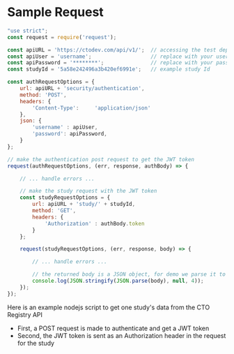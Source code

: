 # Sample Request

```javascript
"use strict";
const request = require('request');

const apiURL = 'https://ctodev.com/api/v1/';  // accessing the test deployment
const apiUser = 'username';                   // replace with your username
const apiPassword = '********';               // replace with your password
const studyId = '5a58e242496a3b420ef6991e';   // example study Id

const authRequestOptions = {
    url: apiURL + 'security/authentication',
    method: 'POST',
    headers: {
        'Content-Type':     'application/json'
    },
    json: {
        'username' : apiUser,
        'password': apiPassword,
    }
};

// make the authentication post request to get the JWT token
request(authRequestOptions, (err, response, authBody) => {

    // ... handle errors ...

    // make the study request with the JWT token
    const studyRequestOptions = {
        url: apiURL + 'study/' + studyId,
        method: 'GET',
        headers: {
            'Authorization' : authBody.token
        }
    };

    request(studyRequestOptions, (err, response, body) => {

        // ... handle errors ...

        // the returned body is a JSON object, for demo we parse it to a string and log to the console.
        console.log(JSON.stringify(JSON.parse(body), null, 4));
    });
});
```



 Here is an example nodejs script to get one study's data from the CTO Registry API

 * First, a POST request is made to authenticate and get a JWT token
 * Second, the JWT token is sent as an Authorization header in the request for the study

